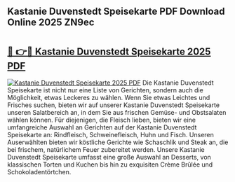 ## Kastanie Duvenstedt Speisekarte PDF Download Online 2025 ZN9ec

# <h2><a href="http://gc5hid.nevu.top/?p=Kastanie+Duvenstedt+Speisekarte">🔗 👉🔴 Kastanie Duvenstedt Speisekarte 2025 PDF</a></h2>

[![Kastanie Duvenstedt Speisekarte 2025 PDF](https://i.imgur.com/dBaPXMq.png)](http://gc5hid.nevu.top/?p=Kastanie+Duvenstedt+Speisekarte)
Die Kastanie Duvenstedt Speisekarte ist nicht nur eine Liste von Gerichten, sondern auch die Möglichkeit, etwas Leckeres zu wählen. Wenn Sie etwas Leichtes und Frisches suchen, bieten wir auf unserer Kastanie Duvenstedt Speisekarte unseren Salatbereich an, in dem Sie aus frischen Gemüse- und Obstsalaten wählen können. Für diejenigen, die Fleisch lieben, bieten wir eine umfangreiche Auswahl an Gerichten auf der Kastanie Duvenstedt Speisekarte an: Rindfleisch, Schweinefleisch, Huhn und Fisch. Unseren Auserwählten bieten wir köstliche Gerichte wie Schaschlik und Steak an, die bei frischem, natürlichem Feuer zubereitet werden. Unsere Kastanie Duvenstedt Speisekarte umfasst eine große Auswahl an Desserts, von klassischen Torten und Kuchen bis hin zu exquisiten Crème Brûlée und Schokoladentörtchen.

